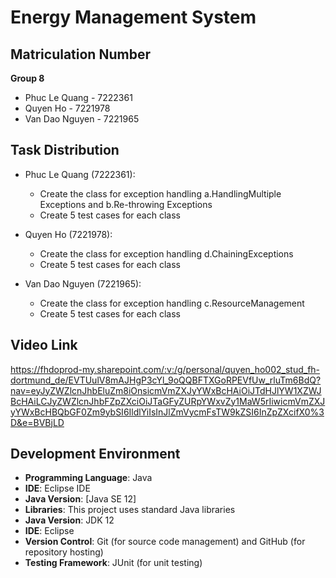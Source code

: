 # Energy Management System

## Matriculation Number
**Group 8**
- Phuc Le Quang - 7222361
- Quyen Ho - 7221978
- Van Dao Nguyen - 7221965

## Task Distribution
- Phuc Le Quang (7222361): 
    - Create the class for exception handling a.HandlingMultiple Exceptions and b.Re-throwing Exceptions
    - Create 5 test cases for each class

- Quyen Ho (7221978):
    - Create the class for exception handling d.ChainingExceptions
    - Create 5 test cases for each class

- Van Dao Nguyen (7221965): 
    - Create the class for exception handling c.ResourceManagement 
    - Create 5 test cases for each class

## Video Link
https://fhdoprod-my.sharepoint.com/:v:/g/personal/quyen_ho002_stud_fh-dortmund_de/EVTUulV8mAJHgP3cYl_9oQQBFTXGoRPEVfUw_rluTm6BdQ?nav=eyJyZWZlcnJhbEluZm8iOnsicmVmZXJyYWxBcHAiOiJTdHJlYW1XZWJBcHAiLCJyZWZlcnJhbFZpZXciOiJTaGFyZURpYWxvZy1MaW5rIiwicmVmZXJyYWxBcHBQbGF0Zm9ybSI6IldlYiIsInJlZmVycmFsTW9kZSI6InZpZXcifX0%3D&e=BVBjLD

## Development Environment
- **Programming Language**: Java
- **IDE**: Eclipse IDE
- **Java Version**: [Java SE 12]
- **Libraries**: This project uses standard Java libraries
- **Java Version**: JDK 12
- **IDE**: Eclipse
- **Version Control**: Git (for source code management) and GitHub (for repository hosting)
- **Testing Framework**: JUnit (for unit testing)
